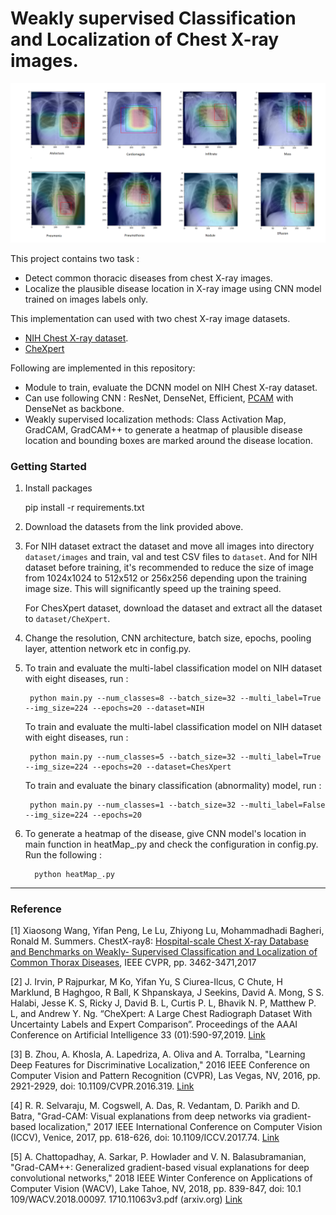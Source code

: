 # Weakly supervised Classification and Localization of Chest X-ray images.

![Results](https://github.com/alinstein/X_RAY/blob/main/pictures/sample.png)


This project contains two task :
* Detect common thoracic diseases from chest X-ray images. 
* Localize the plausible disease location in X-ray image using CNN model trained on images labels only.

This implementation can used with two chest X-ray image datasets. 
* [NIH Chest X-ray dataset](https://www.nih.gov/news-events/news-releases/nih-clinical-center-provides-one-largest-publicly-available-chest-x-ray-datasets-scientific-community).
* [CheXpert](https://stanfordmlgroup.github.io/competitions/chexpert/)

Following are implemented in this repository:
* Module to train, evaluate the DCNN model on NIH Chest X-ray dataset.
* Can use following CNN : ResNet, DenseNet, Efficient, [PCAM](https://arxiv.org/abs/2005.14480) with DenseNet as backbone.
* Weakly supervised localization methods: Class Activation Map, GradCAM, GradCAM++ to generate a heatmap 
  of plausible disease location and bounding boxes are marked around the disease location.

### Getting Started
1. Install  packages

    
    pip install -r requirements.txt
2. Download the datasets from the link provided above.

3. For NIH dataset extract the dataset and move all images into directory `dataset/images`  and train, val and test CSV files to `dataset`.
   And for NIH dataset before training, it's recommended to reduce the size of image from 1024x1024 to 512x512 or 256x256 depending upon the training image size. 
   This will significantly speed up the training speed.
   
   For ChesXpert dataset, download the dataset and extract all the dataset to `dataset/CheXpert`.
   
4. Change the resolution, CNN architecture, batch size, epochs, pooling layer, attention network etc in config.py.
5. To train and evaluate the multi-label classification model on NIH dataset with eight diseases, run :
    
        python main.py --num_classes=8 --batch_size=32 --multi_label=True --img_size=224 --epochs=20 --dataset=NIH
   
   To train and evaluate the multi-label classification model on NIH dataset with eight diseases, run :
   
        python main.py --num_classes=5 --batch_size=32 --multi_label=True --img_size=224 --epochs=20 --dataset=ChesXpert
   
   To train and evaluate the binary classification (abnormality) model, run :
        
        python main.py --num_classes=1 --batch_size=32 --multi_label=False --img_size=224 --epochs=20


6. To generate a heatmap of the disease, give CNN model's location in main function in heatMap_.py 
   and check the configuration in config.py. Run the following :

         python heatMap_.py

----------------------------------------------
### Reference
[1] Xiaosong Wang, Yifan Peng, Le Lu, Zhiyong Lu, Mohammadhadi Bagheri, Ronald M. Summers. ChestX-ray8: [Hospital-scale Chest X-ray Database and Benchmarks on Weakly- Supervised Classification and Localization of Common Thorax Diseases](https://arxiv.org/pdf/1705.02315.pdf), IEEE CVPR, pp. 3462-3471,2017

[2] J. Irvin, P Rajpurkar, M Ko, Yifan Yu, S Ciurea-Ilcus, C Chute, H Marklund, B Haghgoo, R Ball, K
Shpanskaya, J Seekins, David A. Mong, S S. Halabi, Jesse K. S, Ricky J, David B. L, Curtis P. L, Bhavik N. P, 
Matthew P. L, and Andrew Y. Ng. “CheXpert: A Large Chest Radiograph Dataset With Uncertainty Labels 
and Expert Comparison”. Proceedings of the AAAI Conference on Artificial Intelligence 33 (01):590-97,2019. [Link](https://arxiv.org/pdf/1901.07031.pdf)

[3] B. Zhou, A. Khosla, A. Lapedriza, A. Oliva and A. Torralba, "Learning Deep Features for Discriminative 
Localization," 2016 IEEE Conference on Computer Vision and Pattern Recognition (CVPR), Las Vegas, NV, 
2016, pp. 2921-2929, doi: 10.1109/CVPR.2016.319. [Link](https://arxiv.org/pdf/1512.04150.pdf)

[4] R. R. Selvaraju, M. Cogswell, A. Das, R. Vedantam, D. Parikh and D. Batra, "Grad-CAM: Visual 
explanations from deep networks via gradient-based localization," 2017 IEEE International Conference 
on Computer Vision (ICCV), Venice, 2017, pp. 618-626, doi: 10.1109/ICCV.2017.74.
[Link](https://openaccess.thecvf.com/content_ICCV_2017/papers/Selvaraju_GradCAM_Visual_Explanations_ICCV_2017_paper.pdf)

[5] A. Chattopadhay, A. Sarkar, P. Howlader and V. N. Balasubramanian, "Grad-CAM++: Generalized 
gradient-based visual explanations for deep convolutional networks," 2018 IEEE Winter Conference on 
Applications of Computer Vision (WACV), Lake Tahoe, NV, 2018, pp. 839-847, doi: 10.1
109/WACV.2018.00097. 1710.11063v3.pdf (arxiv.org) [Link](https://arxiv.org/pdf/1710.11063.pdf)
